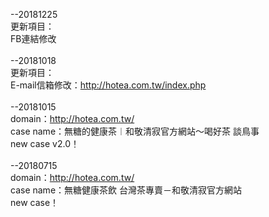 --20181225<br>
更新項目：<br>
FB連結修改<br>
<br>
--20181018<br>
更新項目：<br>
E-mail信箱修改：http://hotea.com.tw/index.php<br>
<br>
--20181015<br>
domain：http://hotea.com.tw/<br>
case name：無糖的健康茶︱和敬清寂官方網站～喝好茶 談鳥事<br>
new case v2.0！<br>
<br>
--20180715<br>
domain：http://hotea.com.tw/<br>
case name：無糖健康茶飲 台灣茶專賣－和敬清寂官方網站<br>
new case！<br>

